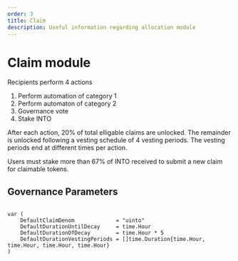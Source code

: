 ```yaml
---
order: 3
title: Claim
description: Useful information regarding allocation module
---
```

# Claim module

Recipients perform 4 actions
1. Perform automation of category 1
2. Perform automaton of category 2
3. Governance vote
4. Stake INTO

After each action, 20% of total elligable claims are unlocked. The remainder is unlocked following a vesting schedule of 4 vesting periods. The vesting periods end at different times per action.

Users must stake more than 67% of INTO received to submit a new claim for claimable tokens.


## Governance Parameters

```golang

var (
	DefaultClaimDenom             = "uinto"
	DefaultDurationUntilDecay     = time.Hour
	DefaultDurationOfDecay        = time.Hour * 5
	DefaultDurationVestingPeriods = []time.Duration{time.Hour, time.Hour, time.Hour, time.Hour}
)
```